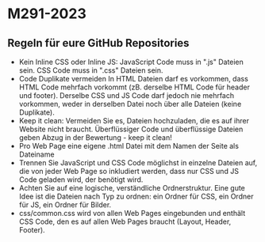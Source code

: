 # M291-2023

## Regeln für eure GitHub Repositories

- Kein Inline CSS oder Inline JS:
  JavaScript Code muss in ".js" Dateien sein. CSS Code muss in ".css" Dateien sein.
- Code Duplikate vermeiden
  In HTML Dateien darf es vorkommen, dass HTML Code mehrfach vorkommt (zB. derselbe HTML Code für header und footer).
  Derselbe CSS und JS Code darf jedoch nie mehrfach vorkommen, weder in derselben Datei noch über alle Dateien (keine Duplikate).
- Keep it clean: Vermeiden Sie es, Dateien hochzuladen, die es auf ihrer Website nicht braucht. Überflüssiger Code und überflüssige Dateien geben Abzug in der Bewertung - keep it clean!
- Pro Web Page eine eigene .html Datei mit dem Namen der Seite als Dateiname
- Trennen Sie JavaScript und CSS Code möglichst in einzelne Dateien auf, die von jeder Web Page so inkludiert werden, dass nur CSS und JS Code geladen wird, der benötigt wird.
- Achten Sie auf eine logische, verständliche Ordnerstruktur. Eine gute Idee ist die Dateien nach Typ zu ordnen: ein Ordner für CSS, ein Ordner für JS, ein Ordner für Bilder.
- css/common.css wird von allen Web Pages eingebunden und enthält CSS Code, den es auf allen Web Pages braucht (Layout, Header, Footer).
